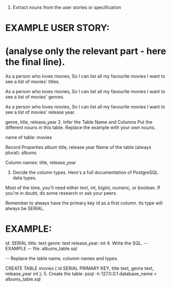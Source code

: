 1. Extract nouns from the user stories or specification
# EXAMPLE USER STORY:
# (analyse only the relevant part - here the final line).

As a person who loves movies,
So I can list all my favourite movies
I want to see a list of movies' titles.

As a person who loves movies,
So I can list all my favourite movies
I want to see a list of movies' genres.

As a person who loves movies,
So I can list all my favourite movies
I want to see a list of movies' release year.

genre, title, release_year
2. Infer the Table Name and Columns
Put the different nouns in this table. Replace the example with your own nouns.

name of table: movies

Record	Properties
album	title, release year
Name of the table (always plural): albums

Column names: title, release_year

3. Decide the column types.
Here's a full documentation of PostgreSQL data types.

Most of the time, you'll need either text, int, bigint, numeric, or boolean. If you're in doubt, do some research or ask your peers.

Remember to always have the primary key id as a first column. Its type will always be SERIAL.

# EXAMPLE:

id: SERIAL
title: text
genre: text
release_year: int
4. Write the SQL.
-- EXAMPLE
-- file: albums_table.sql

-- Replace the table name, columm names and types.

CREATE TABLE movies (
  id SERIAL PRIMARY KEY,
  title text,
  genre text,
  release_year int
);
5. Create the table.
psql -h 127.0.0.1 database_name < albums_table.sql